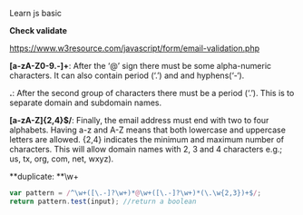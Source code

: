 Learn js basic

**Check validate**

https://www.w3resource.com/javascript/form/email-validation.php

**[a-zA-Z0-9.-]+**: After the ‘@’ sign there must be some alpha-numeric characters. It can also contain period (‘.’) and and hyphens(‘-‘).

**\.**: After the second group of characters there must be a period (‘.’). This is to separate domain and subdomain names.

**[a-zA-Z]{2,4}$/**: Finally, the email address must end with two to four alphabets. Having a-z and A-Z means that both lowercase and uppercase letters are allowed.
{2,4} indicates the minimum and maximum number of characters. This will allow domain names with 2, 3 and 4 characters e.g.; us, tx, org, com, net, wxyz).

**duplicate:	**\\w+

```js
var pattern = /^\w+([\.-]?\w+)*@\w+([\.-]?\w+)*(\.\w{2,3})+$/;
return pattern.test(input); //return a boolean
```

